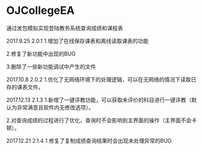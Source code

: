 # OJCollegeEA
通过发包模拟实现登陆教务系统查询成绩和课程表

2017.9.25
2.0.1
1.增加了在线保存课表和离线读取课表的功能

2.修复了新功能中出现的BUG

3.删除了一些新功能调试中产生的文件

2017.10.8
2.0.2
1.优化了无网络环境下的处理逻辑，可以在无网络的情况下读取已存的课表文件。

2017.12.13
2.1.3
1.新增了一键评教功能，可以获取未评价的科目进行一键评教（默认为非常满意且软件内无修改选项）。

2.对查询成绩的过程进行了优化，查询时不会影响到主界面的操作（主界面不会卡顿）。

2017.12.21
2.1.4
1.修复了复制成绩查询结果时会出现未处理异常的BUG
